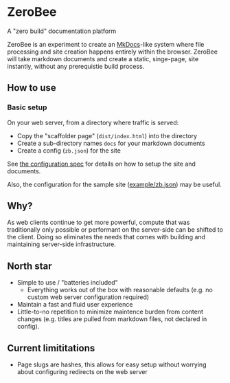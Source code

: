 # ZeroBee

A "zero build" documentation platform

ZeroBee is an experiment to create an [MkDocs](https://www.mkdocs.org/)-like system where file processing and site creation happens entirely within the browser. ZeroBee will take markdown documents and create a static, singe-page, site instantly, without any prerequistie build process.

## How to use

### Basic setup
On your web server, from a directory where traffic is served:
- Copy the "scaffolder page" (`dist/index.html`) into the directory
- Create a sub-directory names `docs` for your markdown documents
- Create a config (`zb.json`) for the site

See [the configuration spec](docs/configuration.md) for details on how to setup the site and documents.

Also, the configuration for the sample site ([example/zb.json](example/zb.json)) may be useful.

## Why?
As web clients continue to get more powerful, compute that was traditionally only possible or performant on the server-side can be shifted to the client. Doing so eliminates the needs that comes with building and maintaining server-side infrastructure.

## North star
- Simple to use / "batteries included"
    - Everything works out of the box with reasonable defaults (e.g. no custom web server configuration required)
- Maintain a fast and fluid user experience
- Little-to-no repetition to minimize maintence burden from content changes (e.g. titles are pulled from markdown files, not declared in config).

## Current limititations
- Page slugs are hashes, this allows for easy setup without worrying about configuring redirects on the web server
